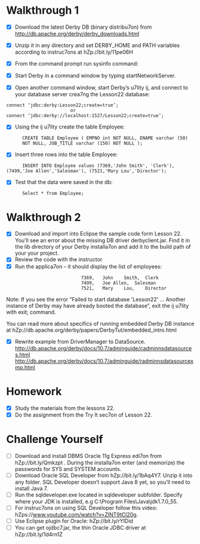 # Walkthrough	1
- [x] Download	the	latest	Derby	DB	(binary	distribu7on)	from http://db.apache.org/derby/derby_downloads.html
- [x] Unzip	it	in	any	directory	and	set	DERBY_HOME	and	PATH	variables according	to	instruc7ons	at	hZp://bit.ly/11pe06H
- [x] From	the	command	prompt	run	sysinfo	command:

- [x] Start	Derby	in	a	command	window	by	typing       startNetworkServer.

- [x] Open	another	command	window,	start	Derby’s	u7lity	ij,		and	 connect	to	your	database	server	crea7ng	the	Lesson22	database:
```
connect	‘jdbc:derby:Lesson22;create=true’;
      					or
connect	‘jdbc:derby://localhost:1527/Lesson22;create=true’;
```
- [x] Using	the	ij	u7lity	create	the	table	Employee:
```
      CREATE TABLE Employee ( EMPNO int NOT NULL, ENAME varchar (50)
      NOT NULL, JOB_TITLE varchar (150) NOT NULL );
```
- [x] Insert	three	rows	into	the	table	Employee:
```
      INSERT INTO Employee values (7369,'John Smith', 'Clerk'),       (7499,'Joe Allen','Salesman'), (7521,'Mary Lou','Director');
```
- [x] Test	that	the	data	were	saved	in	the	db:
```
      Select * from Employee;
```
# Walkthrough	2
- [x] Download	and	import	into	Eclipse	the	sample	code	form	Lesson	22.
      You’ll	see	an	error	about	the	missing	DB	driver	derbyclient.jar.	Find	it
      in	the	lib	directory	of	your	Derby	installa7on	and	add	it	to	the	build
      path	of	your	your	project.
- [x] Review	the	code	with	the	instructor
- [x] Run	the	applica7on	–	it	should	display	the	list	of	employees:
```
      						7369,	John	Smith,	Clerk
      						7499,	Joe	Allen,	Salesman
      						7521,	Mary	Lou,	Director
```
Note: If	you	see	the	error	“Failed	to	start	database	'Lesson22'	…	Another	instance	of	      Derby	may	have	already	booted	the	database”,		exit	the	ij	u7lity	with	exit;	command.

You	can	read	more	about	specifics	of	running	embedded	Derby	DB	instance	at	      hZp://db.apache.org/derby/papers/DerbyTut/embedded_intro.html
- [x] Rewrite example from DriverManager to DataSource.
http://db.apache.org/derby/docs/10.7/adminguide/cadminnsdatasources.html
http://db.apache.org/derby/docs/10.7/adminguide/radminnsdatasourcexmp.html

# Homework
- [x] Study	the	materials	from	the	lessons	22.
- [x] Do the	assignment	from	the	Try	It	sec7on	of	Lesson	22.

# Challenge	Yourself
- [ ] Download	and	install	DBMS	Oracle	11g	Express	edi7on		from
  hZp://bit.ly/Qmkzpt	.	During	the	installa7on	enter	(and	memorize)	the
  passwords	for	SYS	and	SYSTEM	accounts.
- [ ] Download	Oracle	SQL	Developer	from	hZp://bit.ly/1bAq4Y7.	Unzip	it	into	any
  folder.	SQL	Developer	doesn’t	support	Java	8	yet,	so	you’ll	need	to	install	Java	7.
- [ ] Run	the	sqldeveloper.exe	located	in	sqldeveloper	subfolder.	Specify	where	your
  JDK	is	installed,	e.g	C:\Program	Files\Java\jdk1.7.0_55.
- [ ] For	instruc7ons	on	using	SQL	Developer	follow	this	video:
  hZps://www.youtube.com/watch?v=ZINT9tCl20g.
- [ ] Use	Eclipse	plugin	for	Oracle:	hZp://bit.ly/rYIDid
- [ ] You	can	get	ojdbc7.jar,	the	thin	Oracle	JDBC	driver	at	hZp://bit.ly/1d4rn1Z